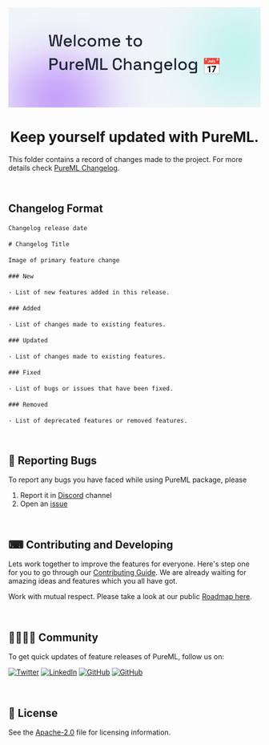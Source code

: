 [![PureML](/assets/ChangelogCoverImg.png)](https://changelog.pureml.com)

<h align="center">

# Keep yourself updated with PureML.

</h>

This folder contains a record of changes made to the project. For more details check [PureML Changelog](https://changelog.pureml.com).

<br />

## Changelog Format

```
Changelog release date

# Changelog Title

Image of primary feature change

### New

- List of new features added in this release.

### Added

- List of changes made to existing features.

### Updated

- List of changes made to existing features.

### Fixed

- List of bugs or issues that have been fixed.

### Removed

- List of deprecated features or removed features.

```

<br />

## 🐞 Reporting Bugs

To report any bugs you have faced while using PureML package, please

1. Report it in [Discord](https://discord.gg/xNUHt9yguJ) channel
2. Open an [issue](https://github.com/PureMLHQ/PureML/issues)

<br />

## ⌨ Contributing and Developing

Lets work together to improve the features for everyone. Here's step one for you to go through our [Contributing Guide](./CONTRIBUTING.md). We are already waiting for amazing ideas and features which you all have got.

Work with mutual respect. Please take a look at our public [Roadmap here](https://pureml.notion.site/7de13568835a4cf18913307503a2cdd4?v=82199f96833a48e5907023c8a8d565c6).

<br />

## 👨‍👩‍👧‍👦 Community

To get quick updates of feature releases of PureML, follow us on:

[<img alt="Twitter" height="20" src="https://img.shields.io/badge/Twitter-1DA1F2?style=for-the-badge&logo=twitter&logoColor=white" />](https://twitter.com/getPureML) [<img alt="LinkedIn" height="20" src="https://img.shields.io/badge/LinkedIn-0077B5?style=for-the-badge&logo=linkedin&logoColor=white" />](https://www.linkedin.com/company/PuremlHQ/) [<img alt="GitHub" height="20" src="https://img.shields.io/badge/GitHub-100000?style=for-the-badge&logo=github&logoColor=white" />](https://github.com/PureMLHQ/PureML) [<img alt="GitHub" height="20" src="https://img.shields.io/badge/Discord-5865F2?style=for-the-badge&logo=discord&logoColor=white" />](https://discord.gg/DBvedzGu)

<br/>

## 📄 License

See the [Apache-2.0](./License) file for licensing information.
